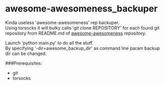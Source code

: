 awesome-awesomeness_backuper
============================
Kinda useless 'awesome-awesomeness' rep backuper.<br>
Using torsocks it will bulky calls 'git clone REPOSITORY' for each found git repository from README.md of [awesome-awesomeness](https://github.com/bayandin/awesome-awesomeness) repository.<br>

Launch 'python main.py' to do all the stuff.<br>
By specifying '-dir=awesome_backup_dir' as command line param backup dir can be changed.

###Prerequisites:
* git
* torsocks
